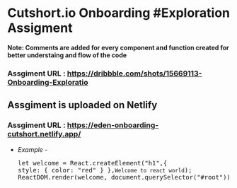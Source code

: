 # Cutshort.io Onboarding #Exploration Assigment

**Note: Comments are added for every component and function created for better understaing and flow of the code**

### Assgiment URL : https://dribbble.com/shots/15669113-Onboarding-Exploratio

## Assgiment is uploaded on Netlify

### Assgiment URL : https://eden-onboarding-cutshort.netlify.app/

* *Example* - <pre>let welcome = React.createElement("h1",{ style: { color: "red" } },`Welcome to react world`);
&nbsp;&nbsp;&nbsp;&nbsp;&nbsp;&nbsp;                                 ReactDOM.render(welcome, document.querySelector("#root"));</pre>


